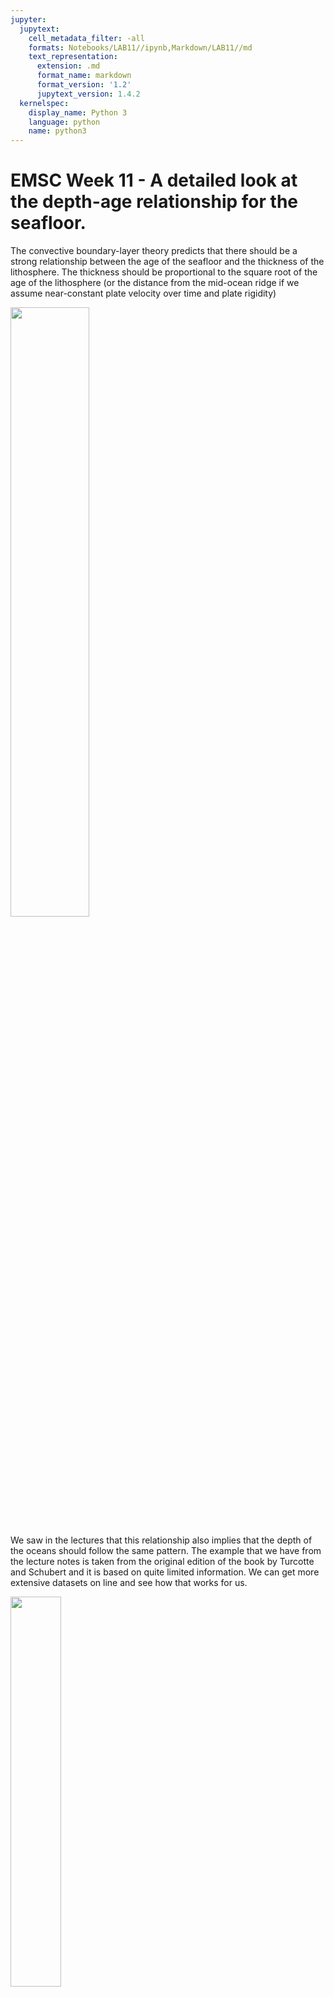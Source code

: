 ```yaml
---
jupyter:
  jupytext:
    cell_metadata_filter: -all
    formats: Notebooks/LAB11//ipynb,Markdown/LAB11//md
    text_representation:
      extension: .md
      format_name: markdown
      format_version: '1.2'
      jupytext_version: 1.4.2
  kernelspec:
    display_name: Python 3
    language: python
    name: python3
---
```


<!-- #region -->
# EMSC Week 11 - A detailed look at the depth-age relationship for the seafloor.

The convective boundary-layer theory predicts that there should be a strong relationship between the age of the seafloor and the thickness of the lithosphere. The thickness should be proportional to the square root of the age of the lithosphere (or the distance from the mid-ocean ridge if we assume near-constant plate velocity over time and plate rigidity)
<div>
<img src="Images/blt.png" width="50%"/>
</div>

We saw in the lectures that this relationship also implies that the depth of the oceans should follow the same pattern. The example that we have from the lecture notes is taken from the original edition of the book by Turcotte and Schubert and it is based on quite limited information. We can get more extensive datasets on line and see how that works for us.

<div>
<img src="Images/LithosphereDepthAge.png" width="40%"/>
</div>


### Required background

In this week's lab we will be revisiting an earlier lab in which we made maps with the `cartopy` package and `matplotlib` within the jupyter notebook environment. We will work though how to download and manipulate the data that we need to use, but we will also need to check that we have downloaded the correct data, that we are reading it correctly and that is is not corrupted. For that there is no better check than plotting a map and taking a good look at the results.

## Step 1

Download topography / bathymetry data and plot a map. 

Open the [next notebook:EMSC2022W11.ii.ipynb](EMSC2022W11.ii.ipynb)

## Step 2 

We need the age data for the oceans and we need to check how it is formatted.

Open the [next notebook:EMSC2022W11.iii.ipynb](EMSC2022W11.iii.ipynb)

## Step 3

Next we need to try to get the depth and the age into the same grid resolution. 
We also need to think about whether this grid is suitable for the analysis we are going to do.

Open the [next notebook:EMSC2022W11.iv.ipynb](EMSC2022W11.iv.ipynb)

### References

Amante, C. “ETOPO1 1 Arc-Minute Global Relief Model: Procedures, Data Sources and Analysis.” National Geophysical Data Center, NOAA, 2009. https://doi.org/10.7289/V5C8276M.

Turcotte, Donald Lawson, and Gerald Schubert. Geodynamics. 2nd ed. Cambridge ; New York: Cambridge University Press, 2002.



<!-- #endregion -->

```python

```
